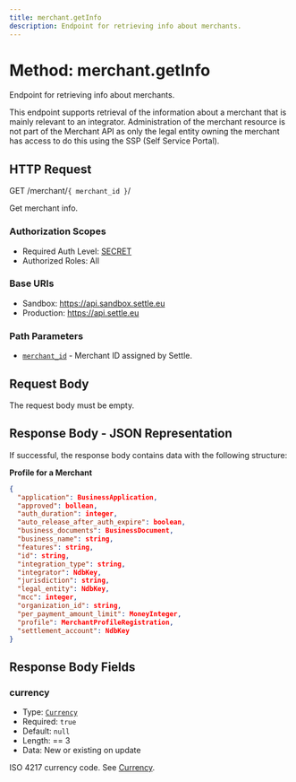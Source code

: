 ```yaml
---
title: merchant.getInfo
description: Endpoint for retrieving info about merchants.
---
```


# Method: merchant.getInfo

Endpoint for retrieving info about merchants.

This endpoint supports retrieval of the information about a merchant that is mainly relevant to an integrator. Administration of the merchant resource is not part of the Merchant API as only the legal entity owning the merchant has access to do this using the SSP (Self Service Portal).

## HTTP Request

<div class="md-api_reference_FiraCode">

<div class="md-api_reference_heading request">

<span class="badge get">GET</span> /merchant/`{ merchant_id }`/

</div>

Get merchant info.

### Authorization Scopes

* Required Auth Level: [SECRET](/guides/authentication/#authentication-using-secret)
* Authorized Roles: All

### Base URIs

* Sandbox: <span class="url">https://api.sandbox.settle.eu</span>
* Production: <span class="url">https://api.settle.eu</span>

### Path Parameters

* [`merchant_id`]() - Merchant ID assigned by Settle.
  
</div>

## Request Body

The request body must be empty.

## Response Body - JSON Representation

If successful, the response body contains data with the following structure:

**Profile for a Merchant**

```json
{
  "application": BusinessApplication,
  "approved": bollean,
  "auth_duration": integer,
  "auto_release_after_auth_expire": boolean,
  "business_documents": BusinessDocument,
  "business_name": string,
  "features": string,
  "id": string,
  "integration_type": string,
  "integrator": NdbKey,
  "jurisdiction": string,
  "legal_entity": NdbKey,
  "mcc": integer,
  "organization_id": string,
  "per_payment_amount_limit": MoneyInteger,
  "profile": MerchantProfileRegistration,
  "settlement_account": NdbKey
}
```

## Response Body Fields

<div class="md-api_reference_FiraCode fields">


### currency

* Type: [`Currency`](/api/resources/types/#currency-2)
* Required: `true`
* Default: `null`
* Length: == 3
* Data: New or existing on update

ISO 4217 currency code. See [Currency](/api/resources/types/#currency-2).

</div>
